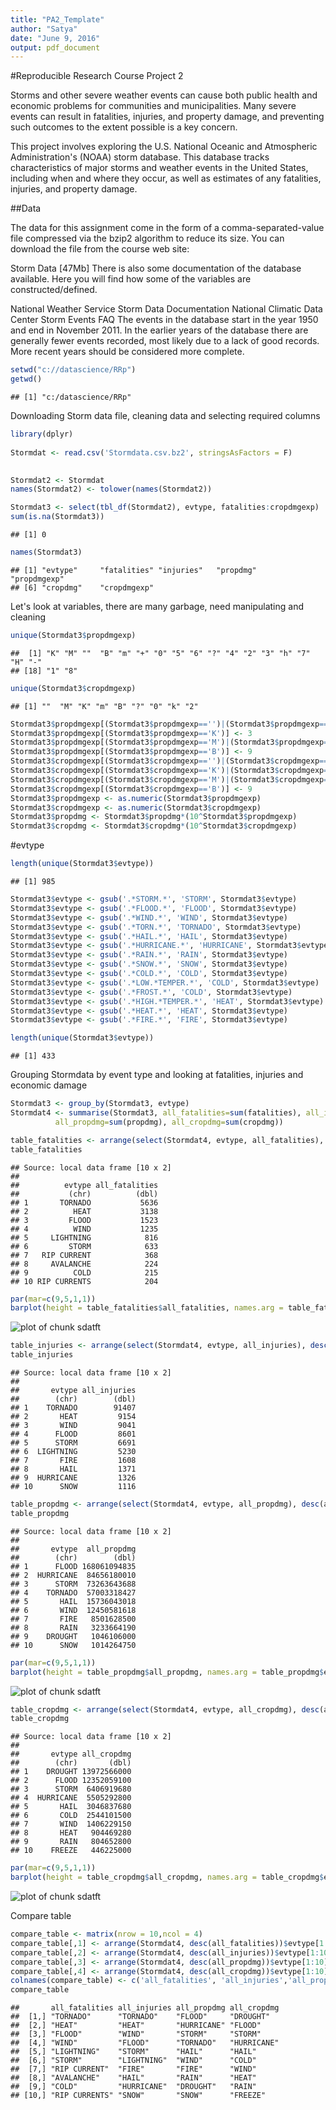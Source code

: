 ```yaml
---
title: "PA2_Template"
author: "Satya"
date: "June 9, 2016"
output: pdf_document
---
```



#Reproducible Research Course Project 2

Storms and other severe weather events can cause both public health and economic problems for communities and municipalities. Many severe events can result in fatalities, injuries, and property damage, and preventing such outcomes to the extent possible is a key concern.

This project involves exploring the U.S. National Oceanic and Atmospheric Administration's (NOAA) storm database. This database tracks characteristics of major storms and weather events in the United States, including when and where they occur, as well as estimates of any fatalities, injuries, and property damage.

##Data

The data for this assignment come in the form of a comma-separated-value file compressed via the bzip2 algorithm to reduce its size. You can download the file from the course web site:

Storm Data [47Mb]
There is also some documentation of the database available. Here you will find how some of the variables are constructed/defined.

National Weather Service Storm Data Documentation
National Climatic Data Center Storm Events FAQ
The events in the database start in the year 1950 and end in November 2011. In the earlier years of the database there are generally fewer events recorded, most likely due to a lack of good records. More recent years should be considered more complete.



```r
setwd("c://datascience/RRp")
getwd()
```

```
## [1] "c:/datascience/RRp"
```

Downloading Storm data file, cleaning data and selecting required columns


```r
library(dplyr)
 
Stormdat <- read.csv('Stormdata.csv.bz2', stringsAsFactors = F)
 

Stormdat2 <- Stormdat
names(Stormdat2) <- tolower(names(Stormdat2))

Stormdat3 <- select(tbl_df(Stormdat2), evtype, fatalities:cropdmgexp)
sum(is.na(Stormdat3))
```

```
## [1] 0
```

```r
names(Stormdat3)
```

```
## [1] "evtype"     "fatalities" "injuries"   "propdmg"    "propdmgexp"
## [6] "cropdmg"    "cropdmgexp"
```

Let's look at variables, there are many garbage, need manipulating and cleaning


```r
unique(Stormdat3$propdmgexp)
```

```
##  [1] "K" "M" ""  "B" "m" "+" "0" "5" "6" "?" "4" "2" "3" "h" "7" "H" "-"
## [18] "1" "8"
```

```r
unique(Stormdat3$cropdmgexp)
```

```
## [1] ""  "M" "K" "m" "B" "?" "0" "k" "2"
```

```r
Stormdat3$propdmgexp[(Stormdat3$propdmgexp=='')|(Stormdat3$propdmgexp=='+')|(Stormdat3$propdmgexp=='?')|(Stormdat3$propdmgexp=='-')|(Stormdat3$propdmgexp=='0')|(Stormdat3$propdmgexp=='h')|(Stormdat3$propdmgexp=='H')] <- 0
Stormdat3$propdmgexp[(Stormdat3$propdmgexp=='K')] <- 3
Stormdat3$propdmgexp[(Stormdat3$propdmgexp=='M')|(Stormdat3$propdmgexp=='m')] <- 6
Stormdat3$propdmgexp[(Stormdat3$propdmgexp=='B')] <- 9
Stormdat3$cropdmgexp[(Stormdat3$cropdmgexp=='')|(Stormdat3$cropdmgexp=='?')|(Stormdat3$cropdmgexp=='0')] <- 1
Stormdat3$cropdmgexp[(Stormdat3$cropdmgexp=='K')|(Stormdat3$cropdmgexp=='k')] <- 3
Stormdat3$cropdmgexp[(Stormdat3$cropdmgexp=='M')|(Stormdat3$cropdmgexp=='m')] <- 6
Stormdat3$cropdmgexp[(Stormdat3$cropdmgexp=='B')] <- 9
Stormdat3$propdmgexp <- as.numeric(Stormdat3$propdmgexp)
Stormdat3$cropdmgexp <- as.numeric(Stormdat3$cropdmgexp)
Stormdat3$propdmg <- Stormdat3$propdmg*(10^Stormdat3$propdmgexp)
Stormdat3$cropdmg <- Stormdat3$cropdmg*(10^Stormdat3$cropdmgexp)
```

#evtype

```r
length(unique(Stormdat3$evtype))
```

```
## [1] 985
```

```r
Stormdat3$evtype <- gsub('.*STORM.*', 'STORM', Stormdat3$evtype)
Stormdat3$evtype <- gsub('.*FLOOD.*', 'FLOOD', Stormdat3$evtype)
Stormdat3$evtype <- gsub('.*WIND.*', 'WIND', Stormdat3$evtype)
Stormdat3$evtype <- gsub('.*TORN.*', 'TORNADO', Stormdat3$evtype)
Stormdat3$evtype <- gsub('.*HAIL.*', 'HAIL', Stormdat3$evtype)
Stormdat3$evtype <- gsub('.*HURRICANE.*', 'HURRICANE', Stormdat3$evtype)
Stormdat3$evtype <- gsub('.*RAIN.*', 'RAIN', Stormdat3$evtype)
Stormdat3$evtype <- gsub('.*SNOW.*', 'SNOW', Stormdat3$evtype)
Stormdat3$evtype <- gsub('.*COLD.*', 'COLD', Stormdat3$evtype)
Stormdat3$evtype <- gsub('.*LOW.*TEMPER.*', 'COLD', Stormdat3$evtype)
Stormdat3$evtype <- gsub('.*FROST.*', 'COLD', Stormdat3$evtype)
Stormdat3$evtype <- gsub('.*HIGH.*TEMPER.*', 'HEAT', Stormdat3$evtype)
Stormdat3$evtype <- gsub('.*HEAT.*', 'HEAT', Stormdat3$evtype)
Stormdat3$evtype <- gsub('.*FIRE.*', 'FIRE', Stormdat3$evtype)

length(unique(Stormdat3$evtype))
```

```
## [1] 433
```

Grouping Stormdata by event type and looking at fatalities, injuries and economic damage


```r
Stormdat3 <- group_by(Stormdat3, evtype)
Stormdat4 <- summarise(Stormdat3, all_fatalities=sum(fatalities), all_injuries=sum(injuries),
          all_propdmg=sum(propdmg), all_cropdmg=sum(cropdmg))

table_fatalities <- arrange(select(Stormdat4, evtype, all_fatalities), desc(all_fatalities))[1:10,]
table_fatalities
```

```
## Source: local data frame [10 x 2]
## 
##          evtype all_fatalities
##           (chr)          (dbl)
## 1       TORNADO           5636
## 2          HEAT           3138
## 3         FLOOD           1523
## 4          WIND           1235
## 5     LIGHTNING            816
## 6         STORM            633
## 7   RIP CURRENT            368
## 8     AVALANCHE            224
## 9          COLD            215
## 10 RIP CURRENTS            204
```

```r
par(mar=c(9,5,1,1))
barplot(height = table_fatalities$all_fatalities, names.arg = table_fatalities$evtype, main = 'Fatalities', las=2)
```

![plot of chunk sdatft](figure/sdatft-1.png)

```r
table_injuries <- arrange(select(Stormdat4, evtype, all_injuries), desc(all_injuries))[1:10,]
table_injuries
```

```
## Source: local data frame [10 x 2]
## 
##       evtype all_injuries
##        (chr)        (dbl)
## 1    TORNADO        91407
## 2       HEAT         9154
## 3       WIND         9041
## 4      FLOOD         8601
## 5      STORM         6691
## 6  LIGHTNING         5230
## 7       FIRE         1608
## 8       HAIL         1371
## 9  HURRICANE         1326
## 10      SNOW         1116
```

```r
table_propdmg <- arrange(select(Stormdat4, evtype, all_propdmg), desc(all_propdmg))[1:10,]
table_propdmg
```

```
## Source: local data frame [10 x 2]
## 
##       evtype  all_propdmg
##        (chr)        (dbl)
## 1      FLOOD 168061094835
## 2  HURRICANE  84656180010
## 3      STORM  73263643688
## 4    TORNADO  57003318427
## 5       HAIL  15736043018
## 6       WIND  12450581618
## 7       FIRE   8501628500
## 8       RAIN   3233664190
## 9    DROUGHT   1046106000
## 10      SNOW   1014264750
```

```r
par(mar=c(9,5,1,1))
barplot(height = table_propdmg$all_propdmg, names.arg = table_propdmg$evtype, main = 'Property damage', las=2)
```

![plot of chunk sdatft](figure/sdatft-2.png)

```r
table_cropdmg <- arrange(select(Stormdat4, evtype, all_cropdmg), desc(all_cropdmg))[1:10,]
table_cropdmg
```

```
## Source: local data frame [10 x 2]
## 
##       evtype all_cropdmg
##        (chr)       (dbl)
## 1    DROUGHT 13972566000
## 2      FLOOD 12352059100
## 3      STORM  6406919680
## 4  HURRICANE  5505292800
## 5       HAIL  3046837680
## 6       COLD  2544101500
## 7       WIND  1406229150
## 8       HEAT   904469280
## 9       RAIN   804652800
## 10    FREEZE   446225000
```

```r
par(mar=c(9,5,1,1))
barplot(height = table_cropdmg$all_cropdmg, names.arg = table_cropdmg$evtype, main = 'Crop damage', las=2)
```

![plot of chunk sdatft](figure/sdatft-3.png)

Compare table


```r
compare_table <- matrix(nrow = 10,ncol = 4)
compare_table[,1] <- arrange(Stormdat4, desc(all_fatalities))$evtype[1:10]
compare_table[,2] <- arrange(Stormdat4, desc(all_injuries))$evtype[1:10]
compare_table[,3] <- arrange(Stormdat4, desc(all_propdmg))$evtype[1:10]
compare_table[,4] <- arrange(Stormdat4, desc(all_cropdmg))$evtype[1:10]
colnames(compare_table) <- c('all_fatalities', 'all_injuries','all_propdmg', 'all_cropdmg')
compare_table
```

```
##       all_fatalities all_injuries all_propdmg all_cropdmg
##  [1,] "TORNADO"      "TORNADO"    "FLOOD"     "DROUGHT"  
##  [2,] "HEAT"         "HEAT"       "HURRICANE" "FLOOD"    
##  [3,] "FLOOD"        "WIND"       "STORM"     "STORM"    
##  [4,] "WIND"         "FLOOD"      "TORNADO"   "HURRICANE"
##  [5,] "LIGHTNING"    "STORM"      "HAIL"      "HAIL"     
##  [6,] "STORM"        "LIGHTNING"  "WIND"      "COLD"     
##  [7,] "RIP CURRENT"  "FIRE"       "FIRE"      "WIND"     
##  [8,] "AVALANCHE"    "HAIL"       "RAIN"      "HEAT"     
##  [9,] "COLD"         "HURRICANE"  "DROUGHT"   "RAIN"     
## [10,] "RIP CURRENTS" "SNOW"       "SNOW"      "FREEZE"
```

 
